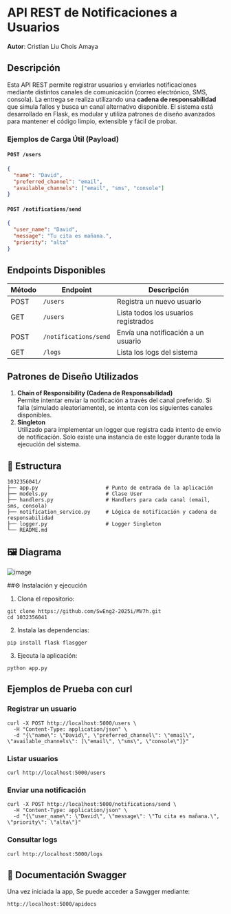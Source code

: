 # API REST de Notificaciones a Usuarios

**Autor**: Cristian Liu Chois Amaya

## Descripción

Esta API REST permite registrar usuarios y enviarles notificaciones mediante distintos canales de comunicación (correo electrónico, SMS, consola). La entrega se realiza utilizando una **cadena de responsabilidad** que simula fallos y busca un canal alternativo disponible.
El sistema está desarrollado en Flask, es modular y utiliza patrones de diseño avanzados para mantener el código limpio, extensible y fácil de probar.




### Ejemplos de Carga Útil (Payload)

#### `POST /users`
```json
{
  "name": "David",
  "preferred_channel": "email",
  "available_channels": ["email", "sms", "console"]
}
```
#### `POST /notifications/send`
```json
{
  "user_name": "David",
  "message": "Tu cita es mañana.",
  "priority": "alta"
}
```

##  Endpoints Disponibles

| Método | Endpoint                    | Descripción                           |
|--------|-----------------------------|---------------------------------------|
| POST   | `/users`                    | Registra un nuevo usuario             |
| GET    | `/users`                    | Lista todos los usuarios registrados  |
| POST   | `/notifications/send`       | Envía una notificación a un usuario   |
| GET    | `/logs`                     | Lista los logs del sistema            |

##  Patrones de Diseño Utilizados

1. **Chain of Responsibility (Cadena de Responsabilidad)**  
   Permite intentar enviar la notificación a través del canal preferido. Si falla (simulado aleatoriamente), se intenta con los siguientes canales disponibles.
2. **Singleton**  
   Utilizado para implementar un logger que registra cada intento de envío de notificación. Solo existe una instancia de este logger durante toda la ejecución del sistema.

## 📂 Estructura 

```
1032356041/
├── app.py                      # Punto de entrada de la aplicación
├── models.py                   # Clase User
├── handlers.py                 # Handlers para cada canal (email, sms, consola)
├── notification_service.py     # Lógica de notificación y cadena de responsabilidad
├── logger.py                   # Logger Singleton
└── README.md
```

## 🖼️ Diagrama 

![image](https://github.com/user-attachments/assets/50e757b1-df3f-40bc-bebb-06b1e2ee1bf1)



##⚙️ Instalación y ejecución

1. Clona el repositorio:
```
git clone https://github.com/SwEng2-2025i/MV7h.git
cd 1032356041
```

2. Instala las dependencias:
```
pip install flask flasgger
```

3. Ejecuta la aplicación:
```
python app.py
```

##  Ejemplos de Prueba con curl

### Registrar un usuario

```
curl -X POST http://localhost:5000/users \
  -H "Content-Type: application/json" \
  -d "{\"name\": \"David\", \"preferred_channel\": \"email\", \"available_channels\": [\"email\", \"sms\", \"console\"]}"
```

### Listar usuarios

```
curl http://localhost:5000/users
```

### Enviar una notificación

```
curl -X POST http://localhost:5000/notifications/send \
  -H "Content-Type: application/json" \
  -d "{\"user_name\": \"David\", \"message\": \"Tu cita es mañana.\", \"priority\": \"alta\"}"
```

### Consultar logs

```
curl http://localhost:5000/logs
```

## 📘 Documentación Swagger

Una vez iniciada la app, Se puede acceder a Sawgger mediante:

```
http://localhost:5000/apidocs
```

